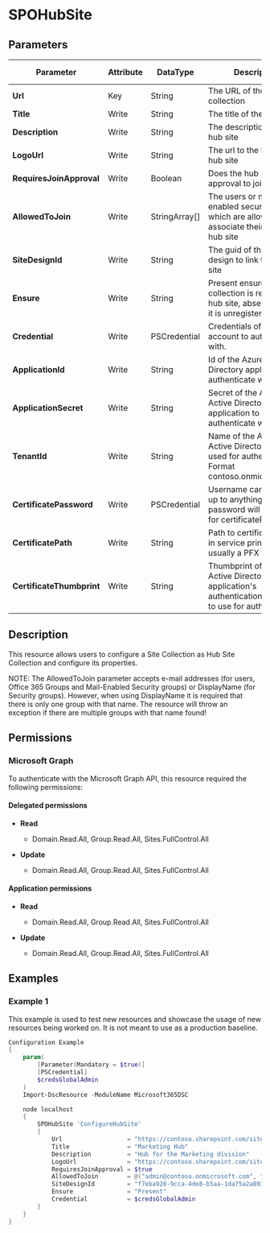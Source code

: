 ﻿# SPOHubSite

## Parameters

| Parameter | Attribute | DataType | Description | Allowed Values |
| --- | --- | --- | --- | --- |
| **Url** | Key | String | The URL of the site collection | |
| **Title** | Write | String | The title of the hub site | |
| **Description** | Write | String | The description of the hub site | |
| **LogoUrl** | Write | String | The url to the logo of the hub site | |
| **RequiresJoinApproval** | Write | Boolean | Does the hub site require approval to join | |
| **AllowedToJoin** | Write | StringArray[] | The users or mail-enabled security groups which are allowed to associate their site with a hub site | |
| **SiteDesignId** | Write | String | The guid of the site design to link to the hub site | |
| **Ensure** | Write | String | Present ensures the site collection is registered as hub site, absent ensures it is unregistered | `Present`, `Absent` |
| **Credential** | Write | PSCredential | Credentials of the account to authenticate with. | |
| **ApplicationId** | Write | String | Id of the Azure Active Directory application to authenticate with. | |
| **ApplicationSecret** | Write | String | Secret of the Azure Active Directory application to authenticate with. | |
| **TenantId** | Write | String | Name of the Azure Active Directory tenant used for authentication. Format contoso.onmicrosoft.com | |
| **CertificatePassword** | Write | PSCredential | Username can be made up to anything but password will be used for certificatePassword | |
| **CertificatePath** | Write | String | Path to certificate used in service principal usually a PFX file. | |
| **CertificateThumbprint** | Write | String | Thumbprint of the Azure Active Directory application's authentication certificate to use for authentication. | |

## Description

This resource allows users to configure a Site Collection as Hub Site
Collection and configure its properties.

NOTE:
The AllowedToJoin parameter accepts e-mail addresses (for users, Office
365 Groups and Mail-Enabled Security groups) or DisplayName (for
Security groups). However, when using DisplayName it is required that
there is only one group with that name. The resource will throw an
exception if there are multiple groups with that name found!

## Permissions

### Microsoft Graph

To authenticate with the Microsoft Graph API, this resource required the following permissions:

#### Delegated permissions

- **Read**

    - Domain.Read.All, Group.Read.All, Sites.FullControl.All

- **Update**

    - Domain.Read.All, Group.Read.All, Sites.FullControl.All

#### Application permissions

- **Read**

    - Domain.Read.All, Group.Read.All, Sites.FullControl.All

- **Update**

    - Domain.Read.All, Group.Read.All, Sites.FullControl.All

## Examples

### Example 1

This example is used to test new resources and showcase the usage of new resources being worked on.
It is not meant to use as a production baseline.

```powershell
Configuration Example
{
    param(
        [Parameter(Mandatory = $true)]
        [PSCredential]
        $credsGlobalAdmin
    )
    Import-DscResource -ModuleName Microsoft365DSC

    node localhost
    {
        SPOHubSite 'ConfigureHubSite'
        {
            Url                  = "https://contoso.sharepoint.com/sites/Marketing"
            Title                = "Marketing Hub"
            Description          = "Hub for the Marketing division"
            LogoUrl              = "https://contoso.sharepoint.com/sites/Marketing/SiteAssets/hublogo.png"
            RequiresJoinApproval = $true
            AllowedToJoin        = @("admin@contoso.onmicrosoft.com", "superuser@contoso.onmicrosoft.com")
            SiteDesignId         = "f7eba920-9cca-4de8-b5aa-1da75a2a893c"
            Ensure               = "Present"
            Credential           = $credsGlobalAdmin
        }
    }
}
```

